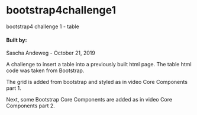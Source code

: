 # bootstrap4challenge1
bootstrap4 challenge 1 - table

#### Built by:
Sascha Andeweg - October 21, 2019

A challenge to insert a table into a previously built html page. The table html code was taken from Bootstrap.

The grid is added from bootstrap and styled as in video Core Components part 1.

Next, some Bootstrap Core Components are added as in video Core Components part 2.